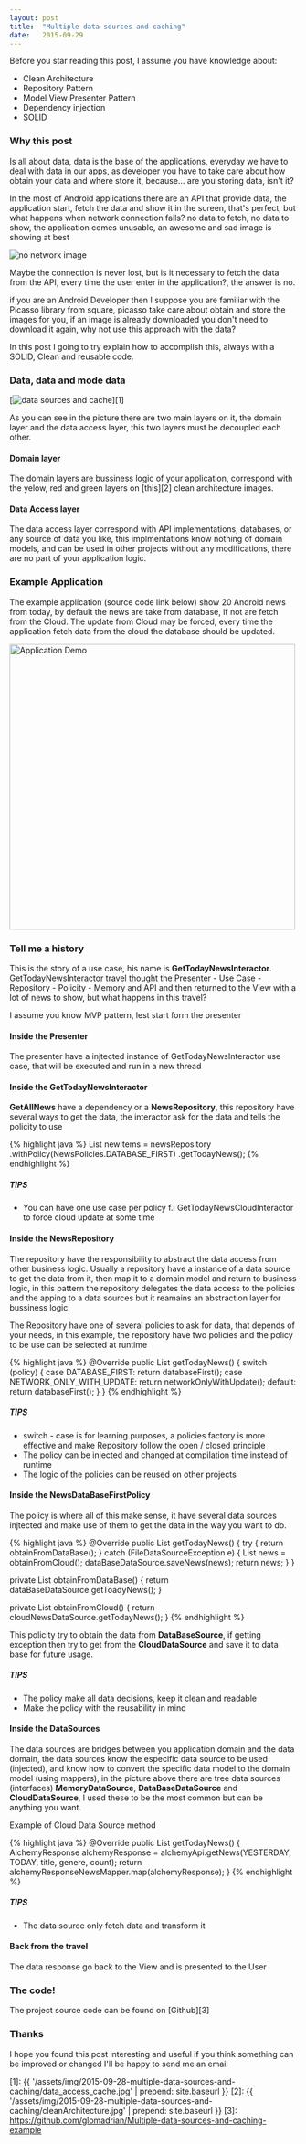 ```yaml
---
layout: post
title:  "Multiple data sources and caching"
date:   2015-09-29
---
```


Before you star reading this post, I assume you have knowledge about:

* Clean Architecture
* Repository Pattern
* Model View Presenter Pattern
* Dependency injection
* SOLID

### Why this post

<p> Is all about data, data is the base of the applications, everyday we have to
 deal with data in our apps, as developer you have to take care about how obtain
 your data and where store it, because... are you storing data, isn't it?</p>

 <p> In the most of Android applications there are an API that provide data,
 the application start, fetch the data and show it in the screen, that's perfect,
 but what happens when network connection fails? no data to fetch, no data to show,
 the application comes unusable, an awesome and sad image is showing at best</p>

<img src="{{ '/assets/img/2015-09-28-multiple-data-sources-and-caching/sad_cloud_google.png' | prepend: site.baseurl }}" alt="no network image">

Maybe the connection is never lost, but is it necessary to fetch the data from the API,
every time the user enter in the application?, the answer is no.

if you are an Android Developer then I suppose you are familiar with the Picasso library
from square, picasso take care about obtain and store the images for you, if an image
is already downloaded you don't need to download it again, why not use this approach with the data?


In this post I going to try explain how to accomplish this, always with a SOLID,
Clean and reusable code.

### Data, data and mode data


[<img src="{{ '/assets/img/2015-09-28-multiple-data-sources-and-caching/data_access_cache.jpg' | prepend: site.baseurl }}" alt="data sources and cache">][1]

As you can see in the picture there are two main layers on it, the domain layer
and the data access layer, this two layers must be decoupled each other.

#### Domain layer

The domain layers are bussiness logic of your application, correspond with the
yelow, red and green layers on [this][2] clean architecture images.

#### Data Access layer

The data access layer correspond with API implementations, databases, or any source of data you like,
this implmentations know nothing of domain models, and can be used in other projects
without any modifications, there are no part of your application logic.


### Example Application

The example application (source code link below) show 20 Android news from today,
by default the news are take from database, if not are fetch from the Cloud. The update
from Cloud may be forced, every time the application fetch data from the cloud
the database should be updated.

<img  height="500" src="{{ '/assets/img/2015-09-28-multiple-data-sources-and-caching/appdemo.gif' | prepend: site.baseurl }}" alt="Application Demo">

### Tell me a history

This is the story of a use case, his name is **GetTodayNewsInteractor**. GetTodayNewsInteractor travel
thought the Presenter - Use Case - Repository - Policity - Memory and API
and then returned to the View with a lot of news to show, but what happens in this travel?

I assume you know MVP pattern, lest start form the presenter

#### Inside the Presenter

The presenter have a injtected instance of GetTodayNewsInteractor use case, that will be
executed and run in a new thread

#### Inside the GetTodayNewsInteractor

**GetAllNews** have a dependency or a **NewsRepository**, this repository have several
ways to get the data, the interactor ask for the data and tells the policity to
use

{% highlight java %}
List<NewItem> newItems = newsRepository
                        .withPolicy(NewsPolicies.DATABASE_FIRST)
                        .getTodayNews();
{% endhighlight %}

##### TIPS
 * You can have one use case per policy f.i GetTodayNewsCloudInteractor to force
 cloud update at some time


#### Inside the NewsRepository

The repository have the responsibility to abstract the data access from other
business logic. Usually a repository have a instance of a data source to get
the data from it, then map it to a domain model and return to business logic, in
this pattern the repository delegates the data access to the policies and the apping to a
data sources but it reamains an abstraction layer for bussiness logic.

The Repository have one of several policies to ask for data, that depends of
your needs, in this example, the repository have two policies and the policy to
be use can be selected at runtime

{% highlight java %}
@Override
public List<NewItem> getTodayNews() {
  switch (policy) {
    case DATABASE_FIRST:
      return databaseFirst();
    case NETWORK_ONLY_WITH_UPDATE:
      return networkOnlyWithUpdate();
    default:
      return databaseFirst();
  }
}
{% endhighlight %}

##### TIPS
 * switch - case is for learning purposes, a policies factory is more effective
 and make Repository follow the open / closed principle
 * The policy can be injected and changed at compilation time instead of runtime
 * The logic of the policies can be reused on other projects

#### Inside the NewsDataBaseFirstPolicy

The policy is where all of this make sense, it have several data sources injtected
and make use of them to get the data in the way you want to do.

{% highlight java %}
@Override
public List<NewItem> getTodayNews() {
  try {
    return obtainFromDataBase();
  } catch (FileDataSourceException e) {
    List<NewItem> news = obtainFromCloud();
    dataBaseDataSource.saveNews(news);
    return news;
  }
}

private List<NewItem> obtainFromDataBase() {
  return dataBaseDataSource.getToadyNews();
}

private List<NewItem> obtainFromCloud() {
  return cloudNewsDataSource.getTodayNews();
}
{% endhighlight %}

 This policity try to obtain the data from **DataBaseSource**, if getting exception
 then try to get from the **CloudDataSource** and save it to data base for
 future usage.

##### TIPS
  * The policy make all data decisions, keep it clean and readable
  * Make the policy with the reusability in mind

#### Inside the DataSources

The data sources are bridges between you application domain and the data domain,
the data sources know the especific data source to be used (injected), and know how to
convert the specific data model to the domain model (using mappers), in the picture
above there are tree data sources (interfaces) **MemoryDataSource**, **DataBaseDataSource** and
**CloudDataSource**, I used these to be the most common but can be anything you want.

Example of Cloud Data Source method

{% highlight java %}
@Override
public List<NewItem> getTodayNews() {
  AlchemyResponse alchemyResponse = alchemyApi.getNews(YESTERDAY,
     TODAY, title, genere, count);
  return alchemyResponseNewsMapper.map(alchemyResponse);
}
{% endhighlight %}

##### TIPS
  * The data source only fetch data and transform it  

#### Back from the travel

The data response go back to the View and is presented to the User

### The code!

The project source code can be found on [Github][3]

### Thanks

I hope you found this post interesting and useful
if you think something can be improved or changed I'll be happy to send me an email


[1]: {{ '/assets/img/2015-09-28-multiple-data-sources-and-caching/data_access_cache.jpg' | prepend: site.baseurl }}
[2]: {{ '/assets/img/2015-09-28-multiple-data-sources-and-caching/cleanArchitecture.jpg' | prepend: site.baseurl }}
[3]: https://github.com/glomadrian/Multiple-data-sources-and-caching-example
